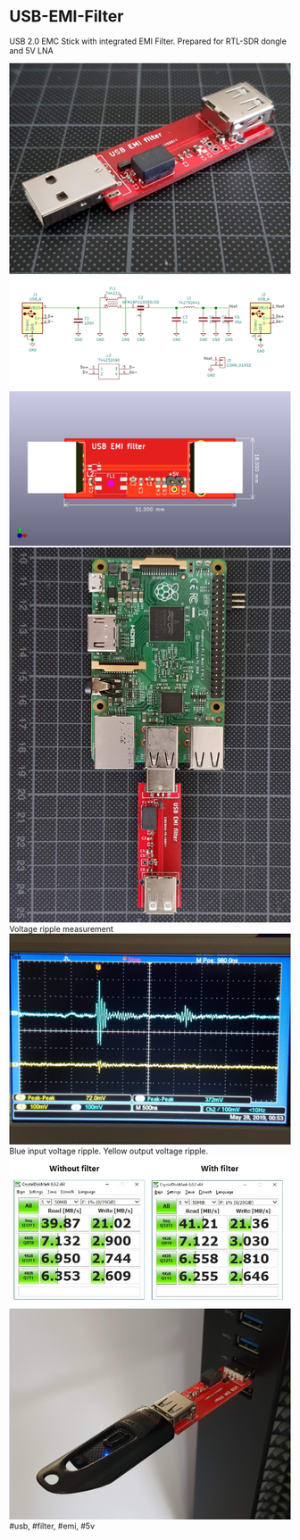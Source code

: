 # USB-EMI-Filter
USB 2.0 EMC Stick with integrated EMI Filter. Prepared for RTL-SDR dongle and 5V LNA

<img src="https://github.com/cernohorsky/USB-EMI-Filter/blob/master/pictures/20190527_185358.jpg" />
<img src="https://github.com/cernohorsky/USB-EMI-Filter/blob/master/pictures/USB-EMI-Filter-View02.jpg" />
<img src="https://github.com/cernohorsky/USB-EMI-Filter/blob/master/pictures/USB-EMI-Filter-View01.jpg" />
<img src="https://github.com/cernohorsky/USB-EMI-Filter/blob/master/pictures/20190527_190036.jpg" />
Voltage ripple measurement
<img src="https://github.com/cernohorsky/USB-EMI-Filter/blob/master/pictures/20190527_193119.jpg" />
Blue input voltage ripple. Yellow output voltage ripple.
<img src="https://github.com/cernohorsky/USB-EMI-Filter/blob/master/pictures/USB-EMI-Filter-SpeedTest.jpg" />
<img src="https://github.com/cernohorsky/USB-EMI-Filter/blob/master/pictures/20190528_092650.jpg" />
#usb, #filter, #emi, #5v
